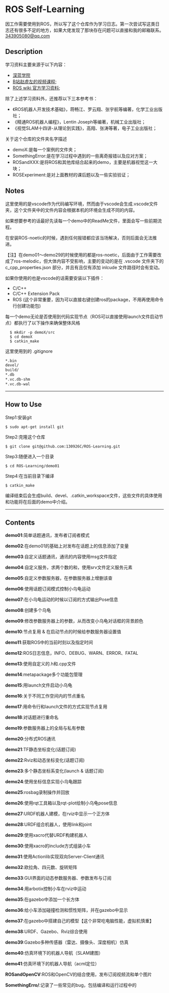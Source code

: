 # ROS Self-Learning

因工作需要使用到ROS，所以写了这个仓库作为学习日志。第一次尝试写这类日志还有很多不足的地方，如果大佬发现了那块存在问题可以直接和我的邮箱联系。343905080@qq.com

## Description

学习资料主要来源于以下内容：
* [深蓝学院](https://www.shenlanxueyuan.com/my/course/92)
* [B站赵虚左的视频课程](https://www.bilibili.com/video/BV1Ci4y1L7ZZ?spm_id_from=333.337.search-card.all.click);
* [ROS wiki 官方学习资料](http://wiki.ros.org/ROS/Tutorials);


除了上述学习资料外，还推荐以下三本参考书：
* 《ROS机器人开发技术基础》，蒋畅江、罗云翔、张宇航等编著，化学工业出版社；
* 《精通ROS机器人编程》，Lentin Joseph等编著，机械工业出版社；
* 《视觉SLAM十四讲-从理论到实践》，高翔、张涛等著，电子工业出版社；

关于这个仓库的文件夹名字描述
* demoX:是每一个案例的文件夹；
* SomethingError:是在学习过程中遇到的一些离奇报错以及应对方案；
* ROSandXXX:是将ROS和其他库结合起来的demo，主要是机器视觉这一大块；
* ROSExperiment:是对上面教材的课后题以及一些实验验证；

## Notes
这里使用的是vscode作为代码编写环境，然而由于vscode会生成.vscode文件夹，这个文件夹中的文件内容会根据本机的环境会生成不同的内容。

如果想要参考的话最好先读每一个demo中的ReadMe文件，里面会写一些前期流程。

在安装ROS-noetic的时候，遇到任何报错都应该当场解决，否则后面会无法推进。

【注】在demo01～demo29的时候使用的都是ros-noetic，后面由于工作需要改成了ros-melodic，但大体内容不受影响，主要的变动的是在 .vscode 文件夹下的 c_cpp_properties.json 部分，并且有且仅有添加 inlcude 文件路径时会有变动。

如果你使用的也是vscode的话需要安装以下插件：
* C/C++
* C/C++ Extension Pack
* ROS (这个非常重要，因为可以直接右键创建ros的package，不用再使用命令行创建功能包)

每一个demo无论是否使用到代码实现节点（ROS可以直接使用launch文件启动节点）都执行了以下操作来确保整体风格

```shell
  $ mkdir -p demoX/src
  $ cd demoX
  $ catkin_make
```

这里使用到的 .gitignore 

```txt
*.bin
devel/
build/
*.db
*.vc.db-shm
*.vc.db-wal
```
-----
## How to Use
Step1:安装git
```shell
$ sudo apt-get install git
```
Step2:克隆这个仓库
```shell
$ git clone git@github.com:130926C/ROS-Learning.git
```
Step3:随便进入一个目录
```shell
$ cd ROS-Learning/demo01
```
Step4:在当前目录下编译
```shell
$ catkin_make
```
编译结束后会生成build、devel、.catkin_workspace文件，这些文件的具体使用和功能将在后面的demo中介绍。

-----

## Contents

**demo01**:简单话题通讯，发布者订阅者模式

**demo02**:在demo01的基础上对发布在话题上的信息添加了变量

**demo03**:自定义话题通讯，通讯的内容使用msg文件指定

**demo04**:自定义服务，求两个数的和，使用srv文件定义服务元素

**demo05**:自定义参数服务器，在参数服务器上增删该查

**demo06**:使用话题订阅模式控制小乌龟运动

**demo07**:在小乌龟运动的时候以订阅的方式输出Pose信息

**demo08**:创建多个乌龟

**demo09**:修改参数服务器上的参数，从而改变小乌龟对话框的背景颜色

**demo10**:节点复用 & 在启动节点的时候给参数服务器设置值

**demo11**:获取ROS中的当前时刻以及指定时间

**demo12**:ROS日志信息，INFO、DEBUG、WARN、ERROR、FATAL

**demo13**:使用自定义的.h和.cpp文件

**demo14**:metapackage多个功能包管理

**demo15**:用launch文件启动小乌龟

**demo16**:关于不同工作空间内的节点重名

**demo17**:用命令行和launch文件的方式实现节点复用

**demo18**:对话题进行重命名

**demo19**:参数服务器上的全局与私有参数

**demo20**:分布式ROS通讯

**demo21**:TF静态坐标变化(话题订阅)

**demo22**:Rviz和动态坐标变化(话题订阅)

**demo23**:多个静态坐标系变化(launch & 话题订阅)

**demo24**:使用坐标信息实现小乌龟跟踪

**demo25**:rosbag录制操作并回放

**demo26**:使用rqt工具箱以及rqt-plot绘制小乌龟pose信息

**demo27**:URDF机器人建模，在rviz中显示一个正方体

**demo28**:URDF组合机器人，使用link和joint

**demo29**:使用xacro代替URDF构建机器人

**demo30**:使用xacro的include方式组装小车

**demo31**:使用Actionlib实现双向Server-Client通讯

**demo32**:欧拉角、四元数、旋转矩阵

**demo33**:GUI界面的动态参数服务器、参数发布与订阅

**demo34**:用arbotix控制小车在rviz中运动

**demo35**:在gazebo中添加一个长方体

**demo36**:给小车添加碰撞检测和惯性矩阵，并在gazebo中显示

**demo37**:在gazebo中搭建自己的模型【这个非常吃电脑性能，虚拟机慎重】

**demo38**:URDF、Gazebo、Rviz综合使用

**demo39**:Gazebo多种传感器（雷达、摄像头、深度相机）仿真

**demo40**:仿真环境下的机器人导航（SLAM建图）

**demo41**:仿真环境下的机器人导航（acml定位）

**ROSandOpenCV**:ROS和OpenCV的结合使用，发布订阅视频流和单个图片

**SomethingErro/**:记录了一些常见的bug，包括编译和运行过程中的
